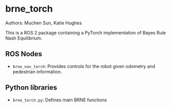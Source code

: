 # brne_torch
Authors: Muchen Sun, Katie Hughes

This is a ROS 2 package containing a PyTorch implementation of Bayes Rule Nash Equilibrium.

## ROS Nodes
* `brne_nav_torch`: Provides controls for the robot given odometry and pedestrian information.

## Python libraries
* `brne_torch.py`: Defines main BRNE functions
